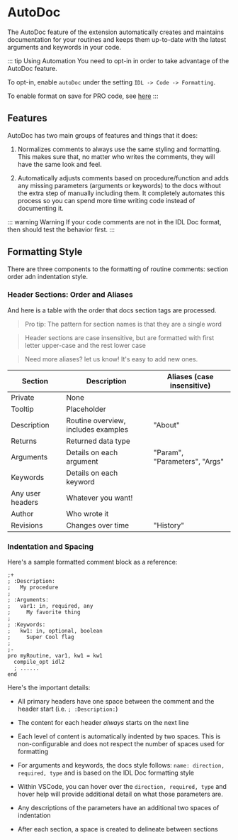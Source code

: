 # AutoDoc

The AutoDoc feature of the extension automatically creates and maintains documentation for your routines and keeps them up-to-date with the latest arguments and keywords in your code.

::: tip Using Automation
You need to opt-in in order to take advantage of the AutoDoc feature.

To opt-in, enable `autoDoc` under the setting `IDL -> Code -> Formatting`.

To enable format on save for PRO code, see [here](./formatting/setup.md)
:::

## Features

AutoDoc has two main groups of features and things that it does:

1. Normalizes comments to always use the same styling and formatting. This makes sure that, no matter who writes the comments, they will have the same look and feel.

2. Automatically adjusts comments based on procedure/function and adds any missing parameters (arguments or keywords) to the docs without the extra step of manually including them. It completely automates this process so you can spend more time writing code instead of documenting it.

::: warning Warning
If your code comments are not in the IDL Doc format, then should test the behavior first.
:::

## Formatting Style

There are three components to the formatting of routine comments: section order adn indentation style.

### Header Sections: Order and Aliases

And here is a table with the order that docs section tags are processed.

> Pro tip: The pattern for section names is that they are a single word

> Header sections are case insensitive, but are formatted with first letter upper-case and the rest lower case

> Need more aliases? let us know! It's easy to add new ones.

| Section          | Description                         | Aliases (case insensitive)    |
| ---------------- | ----------------------------------- | ----------------------------- |
| Private          | None                                |                               |
| Tooltip          | Placeholder                         |                               |
| Description      | Routine overview, includes examples | "About"                       |
| Returns          | Returned data type                  |                               |
| Arguments        | Details on each argument            | "Param", "Parameters", "Args" |
| Keywords         | Details on each keyword             |                               |
| Any user headers | Whatever you want!                  |                               |
| Author           | Who wrote it                        |                               |
| Revisions        | Changes over time                   | "History"                     |

### Indentation and Spacing

Here's a sample formatted comment block as a reference:

```idl
;+
; :Description:
;   My procedure
;
; :Arguments:
;   var1: in, required, any
;     My favorite thing
;
; :Keywords:
;   kw1: in, optional, boolean
;     Super Cool flag
;
;-
pro myRoutine, var1, kw1 = kw1
  compile_opt idl2
  ; ......
end
```

Here's the important details:

- All primary headers have one space between the comment and the header start (i.e. `; :Description:`)

- The content for each header _always_ starts on the next line

- Each level of content is automatically indented by two spaces. This is non-configurable and does not respect the number of spaces used for formatting

- For arguments and keywords, the docs style follows: `name: direction, required, type` and is based on the IDL Doc formatting style

- Within VSCode, you can hover over the `direction, required, type` and hover help will provide additional detail on what those parameters are.

- Any descriptions of the parameters have an additional two spaces of indentation

- After each section, a space is created to delineate between sections
